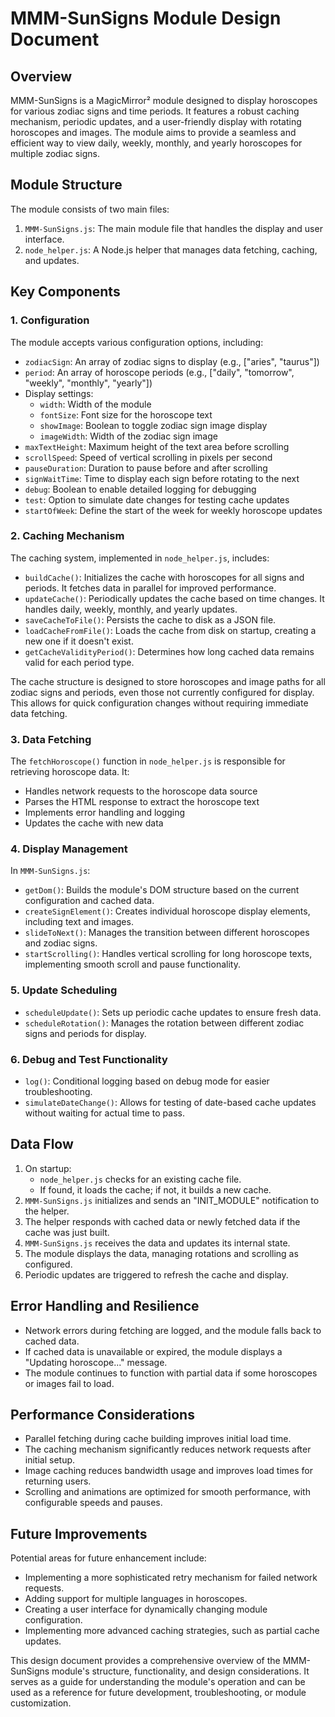 # MMM-SunSigns Module Design Document

## Overview

MMM-SunSigns is a MagicMirror² module designed to display horoscopes for various zodiac signs and time periods. It features a robust caching mechanism, periodic updates, and a user-friendly display with rotating horoscopes and images. The module aims to provide a seamless and efficient way to view daily, weekly, monthly, and yearly horoscopes for multiple zodiac signs.

## Module Structure

The module consists of two main files:
1. `MMM-SunSigns.js`: The main module file that handles the display and user interface.
2. `node_helper.js`: A Node.js helper that manages data fetching, caching, and updates.

## Key Components

### 1. Configuration

The module accepts various configuration options, including:
- `zodiacSign`: An array of zodiac signs to display (e.g., ["aries", "taurus"])
- `period`: An array of horoscope periods (e.g., ["daily", "tomorrow", "weekly", "monthly", "yearly"])
- Display settings:
  - `width`: Width of the module
  - `fontSize`: Font size for the horoscope text
  - `showImage`: Boolean to toggle zodiac sign image display
  - `imageWidth`: Width of the zodiac sign image
- `maxTextHeight`: Maximum height of the text area before scrolling
- `scrollSpeed`: Speed of vertical scrolling in pixels per second
- `pauseDuration`: Duration to pause before and after scrolling
- `signWaitTime`: Time to display each sign before rotating to the next
- `debug`: Boolean to enable detailed logging for debugging
- `test`: Option to simulate date changes for testing cache updates
- `startOfWeek`: Define the start of the week for weekly horoscope updates

### 2. Caching Mechanism

The caching system, implemented in `node_helper.js`, includes:

- `buildCache()`: Initializes the cache with horoscopes for all signs and periods. It fetches data in parallel for improved performance.
- `updateCache()`: Periodically updates the cache based on time changes. It handles daily, weekly, monthly, and yearly updates.
- `saveCacheToFile()`: Persists the cache to disk as a JSON file.
- `loadCacheFromFile()`: Loads the cache from disk on startup, creating a new one if it doesn't exist.
- `getCacheValidityPeriod()`: Determines how long cached data remains valid for each period type.

The cache structure is designed to store horoscopes and image paths for all zodiac signs and periods, even those not currently configured for display. This allows for quick configuration changes without requiring immediate data fetching.

### 3. Data Fetching

The `fetchHoroscope()` function in `node_helper.js` is responsible for retrieving horoscope data. It:
- Handles network requests to the horoscope data source
- Parses the HTML response to extract the horoscope text
- Implements error handling and logging
- Updates the cache with new data

### 4. Display Management

In `MMM-SunSigns.js`:
- `getDom()`: Builds the module's DOM structure based on the current configuration and cached data.
- `createSignElement()`: Creates individual horoscope display elements, including text and images.
- `slideToNext()`: Manages the transition between different horoscopes and zodiac signs.
- `startScrolling()`: Handles vertical scrolling for long horoscope texts, implementing smooth scroll and pause functionality.

### 5. Update Scheduling

- `scheduleUpdate()`: Sets up periodic cache updates to ensure fresh data.
- `scheduleRotation()`: Manages the rotation between different zodiac signs and periods for display.

### 6. Debug and Test Functionality

- `log()`: Conditional logging based on debug mode for easier troubleshooting.
- `simulateDateChange()`: Allows for testing of date-based cache updates without waiting for actual time to pass.

## Data Flow

1. On startup:
   - `node_helper.js` checks for an existing cache file.
   - If found, it loads the cache; if not, it builds a new cache.
2. `MMM-SunSigns.js` initializes and sends an "INIT_MODULE" notification to the helper.
3. The helper responds with cached data or newly fetched data if the cache was just built.
4. `MMM-SunSigns.js` receives the data and updates its internal state.
5. The module displays the data, managing rotations and scrolling as configured.
6. Periodic updates are triggered to refresh the cache and display.

## Error Handling and Resilience

- Network errors during fetching are logged, and the module falls back to cached data.
- If cached data is unavailable or expired, the module displays a "Updating horoscope..." message.
- The module continues to function with partial data if some horoscopes or images fail to load.

## Performance Considerations

- Parallel fetching during cache building improves initial load time.
- The caching mechanism significantly reduces network requests after initial setup.
- Image caching reduces bandwidth usage and improves load times for returning users.
- Scrolling and animations are optimized for smooth performance, with configurable speeds and pauses.

## Future Improvements

Potential areas for future enhancement include:
- Implementing a more sophisticated retry mechanism for failed network requests.
- Adding support for multiple languages in horoscopes.
- Creating a user interface for dynamically changing module configuration.
- Implementing more advanced caching strategies, such as partial cache updates.

This design document provides a comprehensive overview of the MMM-SunSigns module's structure, functionality, and design considerations. It serves as a guide for understanding the module's operation and can be used as a reference for future development, troubleshooting, or module customization.
